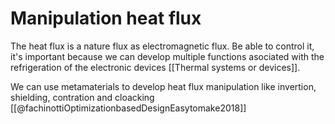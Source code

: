 # Manipulation heat flux

The heat flux is a nature flux as electromagnetic flux. Be able to control it, it's important because we can develop multiple functions asociated with the refrigeration of the electronic devices [[Thermal systems or devices]].

We can use metamaterials to develop heat flux manipulation like invertion, shielding, contration and cloacking [[@fachinottiOptimizationbasedDesignEasytomake2018]]
